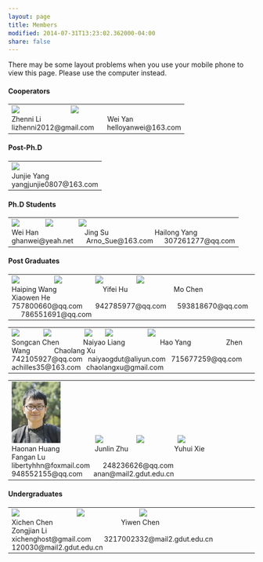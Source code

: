 ```yaml
---
layout: page
title: Members
modified: 2014-07-31T13:23:02.362000-04:00
share: false
---
```


There may be some layout problems when you use your mobile phone to view this page. Please use the computer instead.

<h4> Cooperators </h4>  
 <div><table><tr><td>
       <img src="../images/zhenni.jpg">
        &nbsp;&nbsp;&nbsp;&nbsp;&nbsp;&nbsp;
        &nbsp;&nbsp;&nbsp;&nbsp;&nbsp;
 &nbsp;&nbsp;&nbsp;&nbsp;&nbsp;&nbsp;
 &nbsp;&nbsp;&nbsp;&nbsp;&nbsp;&nbsp;
       <img src="../images/weiyan.jpg">  
 <br>      	
       Zhenni Li
       &nbsp;&nbsp;&nbsp;&nbsp;&nbsp;&nbsp;
       &nbsp;&nbsp;&nbsp;&nbsp;&nbsp;&nbsp;
       &nbsp;&nbsp;&nbsp;&nbsp;&nbsp;&nbsp;
       &nbsp;&nbsp;&nbsp;&nbsp;&nbsp;&nbsp;
       &nbsp;&nbsp;&nbsp;&nbsp;&nbsp;&nbsp;
       Wei Yan
 <br>
       lizhenni2012@gmail.com
      &nbsp;&nbsp;&nbsp;&nbsp;&nbsp;
      helloyanwei@163.com
 </td></tr></table></div>  
 
<h4> Post-Ph.D </h4>  
 <div><table><tr><td>
  <img src="../images/junjie.jpg">  
<br>
      Junjie Yang
 <br>
      yangjunjie0807@163.com
 </td></tr></table></div>  
 
<h4> Ph.D Students </h4> 

 <div><table><tr><td>
 <img src="../images/weihan.jpg">      	
       	&nbsp;&nbsp;&nbsp;&nbsp;&nbsp;&nbsp;
        &nbsp;&nbsp;&nbsp;&nbsp;&nbsp;
 <img src="../images/jingsu.jpg">      	
       	&nbsp;&nbsp;&nbsp;&nbsp;&nbsp;&nbsp;
        &nbsp;&nbsp;&nbsp;&nbsp;&nbsp;
 <img src="../images/hailong.jpg"><br>
       Wei Han
       &nbsp;&nbsp;&nbsp;&nbsp;&nbsp;
      	&nbsp;&nbsp;&nbsp;&nbsp;&nbsp;
       &nbsp;&nbsp;&nbsp;&nbsp;&nbsp;
 &nbsp;&nbsp;&nbsp;&nbsp;&nbsp;
      	Jing Su
       &nbsp;&nbsp;&nbsp;&nbsp;&nbsp;
      	&nbsp;&nbsp;&nbsp;&nbsp;&nbsp;
       &nbsp;&nbsp;&nbsp;&nbsp;&nbsp;
       &nbsp;&nbsp;&nbsp;&nbsp;&nbsp;
       Hailong Yang
 <br>
 ghanwei@yeah.net  
 &nbsp;&nbsp;&nbsp;&nbsp;&nbsp;
 Arno_Sue@163.com  
 &nbsp;&nbsp;&nbsp;&nbsp;
 307261277@qq.com 
 </td></tr></table></div>  

<h4> Post Graduates </h4> 
 <div><table><tr><td>
       <img src="../images/haiping.jpg">	
        &nbsp;&nbsp;&nbsp;&nbsp;&nbsp;
        &nbsp;&nbsp;&nbsp;&nbsp;&nbsp;    
        &nbsp;&nbsp;&nbsp;&nbsp;&nbsp;
       <img src="../images/yifei.jpg"> 
       	&nbsp;&nbsp;&nbsp;&nbsp;&nbsp;
        &nbsp;&nbsp;&nbsp;&nbsp;&nbsp;
        &nbsp;&nbsp;&nbsp;&nbsp;
      	<img src="../images/mochen.jpg">
       	&nbsp;&nbsp;&nbsp;&nbsp;&nbsp;
        &nbsp;&nbsp;&nbsp;&nbsp;&nbsp;
        &nbsp;&nbsp;&nbsp;&nbsp;
      	<img src="../images/xiaowen.jpg"><br>
       Haiping Wang
       &nbsp;&nbsp;&nbsp;&nbsp;&nbsp;
      	&nbsp;&nbsp;&nbsp;&nbsp;&nbsp;
       &nbsp;&nbsp;&nbsp;&nbsp;&nbsp;
       &nbsp;&nbsp;&nbsp;&nbsp;&nbsp;
      	Yifei Hu
       &nbsp;&nbsp;&nbsp;&nbsp;&nbsp;
      	&nbsp;&nbsp;&nbsp;&nbsp;&nbsp;
       &nbsp;&nbsp;&nbsp;&nbsp;&nbsp;
       &nbsp;&nbsp;&nbsp;&nbsp;&nbsp;      
       Mo Chen
       &nbsp;&nbsp;&nbsp;&nbsp;&nbsp;
      	&nbsp;&nbsp;&nbsp;&nbsp;&nbsp;
       &nbsp;&nbsp;&nbsp;&nbsp;&nbsp;
 &nbsp;&nbsp;&nbsp;&nbsp;&nbsp;
Xiaowen He
 <br>
 757800660@qq.com  
 &nbsp;&nbsp;&nbsp;&nbsp;&nbsp;
942785977@qq.com
 &nbsp;&nbsp;&nbsp;&nbsp;
593818670@qq.com
  &nbsp;&nbsp;&nbsp;&nbsp;
 786551691@qq.com
 </td></tr></table></div>  

 <div><table><tr><td>
     	<img src="../images/songcan.jpg">    	
       	&nbsp;&nbsp;&nbsp;&nbsp;&nbsp;
 &nbsp;&nbsp;&nbsp;&nbsp;&nbsp;
 <img src="../images/naiyao.jpg">      	
       	&nbsp;&nbsp;&nbsp;&nbsp;&nbsp;&nbsp;&nbsp;
  &nbsp;&nbsp;&nbsp;&nbsp;&nbsp;&nbsp;&nbsp;&nbsp;
  <img src="../images/haoyang.jpg">      	
       	&nbsp;&nbsp;&nbsp;&nbsp;&nbsp;
 <img src="../images/zhenwang.png">
  	&nbsp;&nbsp;&nbsp;&nbsp;&nbsp;&nbsp;&nbsp;&nbsp;
       &nbsp;&nbsp;&nbsp;&nbsp;&nbsp;&nbsp;&nbsp;&nbsp;
 <img src="../images/chaolang.jpg"><br>
       Songcan Chen
       &nbsp;&nbsp;&nbsp;&nbsp;&nbsp;
      	&nbsp;&nbsp;&nbsp;&nbsp;&nbsp;
      	Naiyao Liang
      	&nbsp;&nbsp;&nbsp;&nbsp;&nbsp;&nbsp;&nbsp;&nbsp;
       &nbsp;&nbsp;&nbsp;&nbsp;&nbsp;&nbsp;&nbsp;&nbsp;
      Hao Yang
  	&nbsp;&nbsp;&nbsp;&nbsp;&nbsp;&nbsp;&nbsp;&nbsp;
       &nbsp;&nbsp;&nbsp;&nbsp;&nbsp;&nbsp;&nbsp;&nbsp;
      Zhen Wang
       &nbsp;&nbsp;&nbsp;&nbsp;&nbsp;
       &nbsp;&nbsp;&nbsp;&nbsp;&nbsp;
      Chaolang Xu
 <br>
 742105927@qq.com
 &nbsp;
 naiyaogdut@aliyun.com  
 &nbsp;
 715677259@qq.com 
 &nbsp;
 achilles35@163.com
 &nbsp;
 chaolangxu@gmail.com
 </td></tr></table></div>  
 
  <div><table><tr><td>
       <img src="../images/haonan.jpg">	
        &nbsp;&nbsp;&nbsp;&nbsp;&nbsp;
        &nbsp;&nbsp;&nbsp;&nbsp;&nbsp;    
        &nbsp;&nbsp;&nbsp;&nbsp;&nbsp;
       <img src="../images/junlin.jpg"> 
       	&nbsp;&nbsp;&nbsp;&nbsp;&nbsp;
        &nbsp;&nbsp;&nbsp;&nbsp;&nbsp;
        &nbsp;&nbsp;&nbsp;&nbsp;
      	<img src="../images/yuhui.jpg">
       	&nbsp;&nbsp;&nbsp;&nbsp;&nbsp;
        &nbsp;&nbsp;&nbsp;&nbsp;&nbsp;
        &nbsp;&nbsp;&nbsp;&nbsp;
      	<img src="../images/fangan.jpg"><br>
       Haonan Huang
       &nbsp;&nbsp;&nbsp;&nbsp;&nbsp;
      	&nbsp;&nbsp;&nbsp;&nbsp;&nbsp;
       &nbsp;&nbsp;&nbsp;&nbsp;&nbsp;
      	Junlin Zhu
       &nbsp;&nbsp;&nbsp;&nbsp;&nbsp;
      	&nbsp;&nbsp;&nbsp;&nbsp;&nbsp;
       &nbsp;&nbsp;&nbsp;&nbsp;&nbsp;     
    &nbsp;&nbsp;&nbsp;&nbsp;&nbsp; 
       Yuhui Xie
       &nbsp;&nbsp;&nbsp;&nbsp;&nbsp;
      	&nbsp;&nbsp;&nbsp;&nbsp;&nbsp;
       &nbsp;&nbsp;&nbsp;&nbsp;&nbsp;
 &nbsp;&nbsp;&nbsp;&nbsp;&nbsp;
Fangan Lu
 <br>
libertyhhn@foxmail.com  
 &nbsp;&nbsp;&nbsp;&nbsp;&nbsp;
248236626@qq.com
 &nbsp;&nbsp;&nbsp;&nbsp;
948552155@qq.com
  &nbsp;&nbsp;&nbsp;&nbsp;
 anan@mail2.gdut.edu.cn
 </td></tr></table></div>
 <h4>Undergraduates </h4> 
 <div><table><tr><td>
       <img src="../images/xichen.jpg">	
        &nbsp;&nbsp;&nbsp;&nbsp;&nbsp;
        &nbsp;&nbsp;&nbsp;&nbsp;&nbsp;    
        &nbsp;&nbsp;&nbsp;&nbsp;&nbsp;
 &nbsp;&nbsp;&nbsp;&nbsp;&nbsp;
        &nbsp;&nbsp;&nbsp;&nbsp;&nbsp;
       <img src="../images/yiwen.jpg"> 
       	&nbsp;&nbsp;&nbsp;&nbsp;&nbsp;
        &nbsp;&nbsp;&nbsp;&nbsp;&nbsp;
        &nbsp;&nbsp;&nbsp;&nbsp;&nbsp;
 &nbsp;&nbsp;&nbsp;&nbsp;&nbsp;
        &nbsp;&nbsp;&nbsp;&nbsp;
      	<img src="../images/zongjian.jpg"><br>
       Xichen Chen
       &nbsp;&nbsp;&nbsp;&nbsp;&nbsp;
      	&nbsp;&nbsp;&nbsp;&nbsp;&nbsp;
       &nbsp;&nbsp;&nbsp;&nbsp;&nbsp;
        &nbsp;&nbsp;&nbsp;&nbsp;&nbsp;
 &nbsp;&nbsp;&nbsp;&nbsp;&nbsp;
       &nbsp;&nbsp;&nbsp;&nbsp;&nbsp;
      	Yiwen Chen
       &nbsp;&nbsp;&nbsp;&nbsp;&nbsp;
      	&nbsp;&nbsp;&nbsp;&nbsp;&nbsp;
       &nbsp;&nbsp;&nbsp;&nbsp;&nbsp;
       &nbsp;&nbsp;&nbsp;&nbsp;&nbsp;  
        &nbsp;&nbsp;&nbsp;&nbsp;&nbsp;
 &nbsp;&nbsp;&nbsp;&nbsp;&nbsp;
       Zongjian Li
 <br>
xichenghost@gmail.com 
 &nbsp;&nbsp;&nbsp;&nbsp;&nbsp;
3217002332@mail2.gdut.edu.cn
 &nbsp;&nbsp;&nbsp;&nbsp;
120030@mail2.gdut.edu.cn
 </td></tr></table></div>
             
